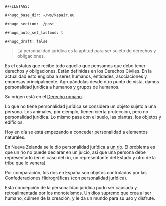 ```{=org}
#+FILETAGS: 
```
```{=org}
#+hugo_base_dir: ~/ws/kepair.eu
```
```{=org}
#+hugo_section: ./post
```
```{=org}
#+hugo_auto_set_lastmod: t
```
```{=org}
#+hugo_draft: false
```
> La personalidad jurídica es la aptitud para ser sujeto de derechos y
> obligaciones.

Es el estatus que recibe todo aquello que pensamos que debe tener
derechos y obligaciones. Están definidas en los Derechos Civiles. En la
actualidad esto engloba a seres humanos, entidades, asociaciones y
empresas principalmente. Agrupándolas desde otro punto de vista, damos
personalidad jurídica a humanos y grupos de humanos.

Su origen está en el [Derecho
romano](https://es.wikipedia.org/wiki/Derecho_romano).

Lo que no tiene personalidad jurídica se considera un objeto sujeto a
una persona. Los animales, por ejemplo, tienen cierta protección, pero
no personalidad jurídica. Lo mismo pasa con el suelo, las plantas, los
objetos y edificios.

Hoy en día se está empezando a conceder personalidad a elementos
naturales.

En Nueva Zelanda se le dio personalidad jurídica a [un
río](https://elpais.com/internacional/2017/03/16/actualidad/1489685532_492954.html).
El problema es que un río no puede declarar en un juicio, así que una
persona debe representarlo (en el caso del río, un representante del
Estado y otro de la tribu que lo venera).

Por comparación, los ríos en España son objetos controlados por las
Confederaciones Hidrográficas (con personalidad jurídica).

Esta concepción de la personalidad jurídica pudo ser causada y
retroalimentada por los monoteísmos. Un dios supremo que crea al ser
humano, cúlmen de la creación, y le da un mundo para su uso y disfrute.
